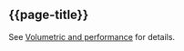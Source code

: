 ## {{page-title}}

See [Volumetric and performance](https://digital.nhs.uk/services/gp-connect/develop-gp-connect-services/development/volumetric-and-performance) for details.